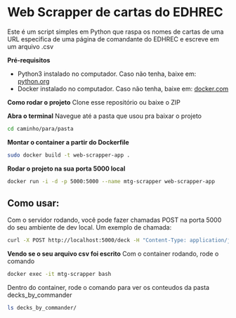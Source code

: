 # Web Scrapper de cartas do EDHREC

Este é um script simples em Python que raspa os nomes de cartas de uma URL especifica de uma página de comandante do EDHREC e escreve
em um arquivo .csv

**Pré-requisitos**

- Python3 instalado no computador. Caso não tenha, baixe em: [python.org](https://www.python.org/downloads/)
- Docker instalado no computador. Caso não tenha, baixe em: [docker.com](https://docs.docker.com/get-started/get-docker/)

**Como rodar o projeto**
Clone esse repositório ou baixe o ZIP

**Abra o terminal**
Navegue até a pasta que usou pra baixar o projeto
```bash
cd caminho/para/pasta
```
**Montar o container a partir do Dockerfile**
```bash
sudo docker build -t web-scrapper-app .
```

**Rodar o projeto na sua porta 5000 local**
```bash
docker run -i -d -p 5000:5000 --name mtg-scrapper web-scrapper-app
```

## Como usar:
Com o servidor rodando, você pode fazer chamadas POST na porta 5000 do seu ambiente de dev local.
Um exemplo de chamada:
```bash
curl -X POST http://localhost:5000/deck -H "Content-Type: application/json" -d '{"url": "https://edhrec.com/commanders/nahiri-forged-in-fury"}'
```
**Vendo se o seu arquivo csv foi escrito**
Com o container rodando, rode o comando
```bash
docker exec -it mtg-scrapper bash
```
Dentro do container, rode o comando para ver os conteudos da pasta decks_by_commander
```bash
ls decks_by_commander/
```